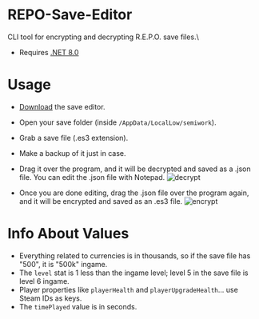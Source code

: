 # REPO-Save-Editor
CLI tool for encrypting and decrypting R.E.P.O. save files.\
- Requires [.NET 8.0](https://dotnet.microsoft.com/en-us/download/dotnet/8.0)

# Usage
- [Download](https://github.com/erenkarakal/REPO-Save-Editor/releases/latest) the save editor.
- Open your save folder (inside `/AppData/LocalLow/semiwork`).
- Grab a save file (.es3 extension).
- Make a backup of it just in case.
- Drag it over the program, and it will be decrypted and saved as a .json file. You can edit the .json file with Notepad.
![decrypt](https://github.com/user-attachments/assets/635978fc-b75b-419c-a36c-db3b9c5a0c61)

- Once you are done editing, drag the .json file over the program again, and it will be encrypted and saved as an .es3 file.
![encrypt](https://github.com/user-attachments/assets/3f6c0ee3-0144-485c-a544-a8a2e51572b3)

# Info About Values

- Everything related to currencies is in thousands, so if the save file has "500", it is "500k" ingame.
- The `level` stat is 1 less than the ingame level; level 5 in the save file is level 6 ingame.
- Player properties like `playerHealth` and `playerUpgradeHealth`... use Steam IDs as keys.
- The `timePlayed` value is in seconds.
